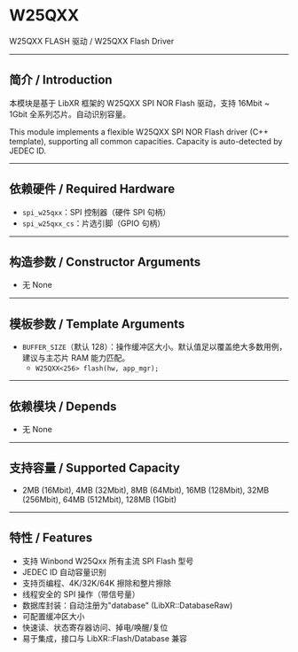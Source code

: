 # W25QXX

W25QXX FLASH 驱动 / W25QXX Flash Driver

---

## 简介 / Introduction

本模块是基于 LibXR 框架的 W25QXX SPI NOR Flash 驱动，支持 16Mbit ~ 1Gbit 全系列芯片。自动识别容量。

This module implements a flexible W25QXX SPI NOR Flash driver (C++ template), supporting all common capacities. Capacity is auto-detected by JEDEC ID.  

---

## 依赖硬件 / Required Hardware

- `spi_w25qxx`：SPI 控制器（硬件 SPI 句柄）
- `spi_w25qxx_cs`：片选引脚（GPIO 句柄）

---

## 构造参数 / Constructor Arguments

- 无 None

---

## 模板参数 / Template Arguments

- `BUFFER_SIZE`（默认 128）：操作缓冲区大小。默认值足以覆盖绝大多数用例，建议与主芯片 RAM 能力匹配。
  - `W25QXX<256> flash(hw, app_mgr);`

---

## 依赖模块 / Depends

- 无 None

---

## 支持容量 / Supported Capacity

- 2MB (16Mbit), 4MB (32Mbit), 8MB (64Mbit), 16MB (128Mbit), 32MB (256Mbit), 64MB (512Mbit), 128MB (1Gbit)

---

## 特性 / Features

- 支持 Winbond W25Qxx 所有主流 SPI Flash 型号
- JEDEC ID 自动容量识别
- 支持页编程、4K/32K/64K 擦除和整片擦除
- 线程安全的 SPI 操作（带信号量）
- 数据库封装：自动注册为"database" (LibXR::DatabaseRaw)
- 可配置缓冲区大小
- 快速读、状态寄存器访问、掉电/唤醒/复位
- 易于集成，接口与 LibXR::Flash/Database 兼容
